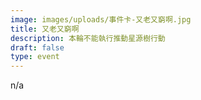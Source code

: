 ```yaml
---
image: images/uploads/事件卡-又老又窮啊.jpg
title: 又老又窮啊
description: 本輪不能執行推動星源樹行動
draft: false
type: event
---
```

n﻿/a